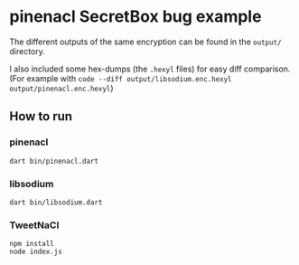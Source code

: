 # pinenacl SecretBox bug example

The different outputs of the same encryption can be found in the `output/` directory.

I also included some hex-dumps (the `.hexyl` files) for easy diff comparison. (For example with `code --diff output/libsodium.enc.hexyl output/pinenacl.enc.hexyl`)

## How to run

### pinenacl

```
dart bin/pinenacl.dart
```

### libsodium

```
dart bin/libsodium.dart
```

### TweetNaCl

```
npm install
node index.js
```
